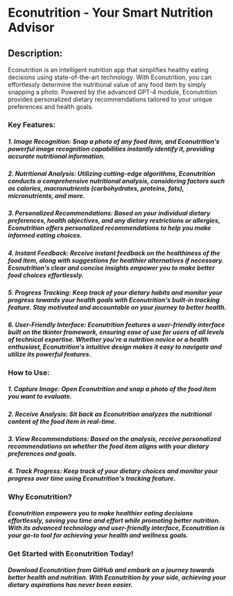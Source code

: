 # **Econutrition - Your Smart Nutrition Advisor**

## **Description:**

Econutrition is an intelligent nutrition app that simplifies healthy eating decisions using state-of-the-art technology. With Econutrition, you can effortlessly determine the nutritional value of any food item by simply snapping a photo. Powered by the advanced GPT-4 module, Econutrition provides personalized dietary recommendations tailored to your unique preferences and health goals.

### **Key Features:**

##### 1. **Image Recognition:** Snap a photo of any food item, and Econutrition's powerful image recognition capabilities instantly identify it, providing accurate nutritional information.

##### 2. **Nutritional Analysis:** Utilizing cutting-edge algorithms, Econutrition conducts a comprehensive nutritional analysis, considering factors such as calories, macronutrients (carbohydrates, proteins, fats), micronutrients, and more.

##### 3. **Personalized Recommendations:** Based on your individual dietary preferences, health objectives, and any dietary restrictions or allergies, Econutrition offers personalized recommendations to help you make informed eating choices.

##### 4. **Instant Feedback:** Receive instant feedback on the healthiness of the food item, along with suggestions for healthier alternatives if necessary. Econutrition's clear and concise insights empower you to make better food choices effortlessly.

##### 5. **Progress Tracking:** Keep track of your dietary habits and monitor your progress towards your health goals with Econutrition's built-in tracking feature. Stay motivated and accountable on your journey to better health.

##### 6. **User-Friendly Interface:** Econutrition features a user-friendly interface built on the tkinter framework, ensuring ease of use for users of all levels of technical expertise. Whether you're a nutrition novice or a health enthusiast, Econutrition's intuitive design makes it easy to navigate and utilize its powerful features.

### **How to Use:**

##### 1. **Capture Image:** Open Econutrition and snap a photo of the food item you want to evaluate.

##### 2. **Receive Analysis:** Sit back as Econutrition analyzes the nutritional content of the food item in real-time.

##### 3. **View Recommendations:** Based on the analysis, receive personalized recommendations on whether the food item aligns with your dietary preferences and goals.

##### 4. **Track Progress:** Keep track of your dietary choices and monitor your progress over time using Econutrition's tracking feature.

### **Why Econutrition?**

##### Econutrition empowers you to make healthier eating decisions effortlessly, saving you time and effort while promoting better nutrition. With its advanced technology and user-friendly interface, Econutrition is your go-to tool for achieving your health and wellness goals.

### **Get Started with Econutrition Today!**

##### Download Econutrition from GitHub and embark on a journey towards better health and nutrition. With Econutrition by your side, achieving your dietary aspirations has never been easier.